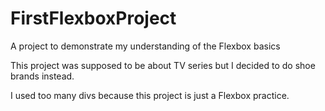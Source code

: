 # FirstFlexboxProject
A project to demonstrate my understanding of the Flexbox basics

This project was supposed to be about TV series but I decided to do shoe brands instead.

I used too many divs because this project is just a Flexbox practice. 